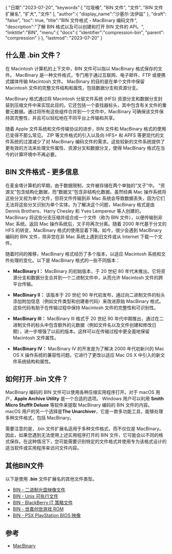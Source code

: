 {
"日期":"2023-07-20",
   "keywords":[
"垃圾桶",
"BIN 文件",
"文件",
"BIN 文件扩展名",
"扩大",
"文件"
],
   "author":{
"display_name":"沙基尔·法伊兹"
},
"draft": "false",
"toc": true,
"title":"BIN 文件格式 - MacBinary 编码文件",
   "description":"了解 BIN 格式以及可以创建和打开 BIN 文件的 API。",
"linktitle":"BIN",
   "menu":{
      "docs":{
         "identifier":"compression-bin",
"parent": "compression"
}
},
"lastmod": "2023-07-20"
}

## 什么是 .bin 文件？

在 Macintosh 计算机的上下文中，BIN 文件可以指以 MacBinary 格式保存的文件。 MacBinary 是一种文件格式，专门用于通过互联网、电子邮件、FTP 或便携式媒体传输 Macintosh 文件。 MacBinary 的目的是在单个文件中保留 Macintosh 文件的完整文件结构和属性，包括数据分支和资源分支。

MacBinary 格式通过将 Macintosh 分层文件系统 (HFS) 资源分支和数据分支封装到压缩文件中来实现此目的。它还包括一个查找器标头，其中包含有关文件的重要元数据。通过将所有这些组件合并到一个文件中，MacBinary 可确保该文件保持其完整性，并且可以轻松地在不同平台上传输和共享。

随着 Apple 文件系统和文件传输协议的进步，BIN 文件和 MacBinary 格式的使用已变得不那么常见。 ZIP 等文件格式的引入以及向 HFS+ 和 APFS 等更现代的文件系统的过渡减少了对 MacBinary 编码文件的需求。这些较新的文件系统提供了更有效的方法来处理文件属性、资源分叉和数据分叉，使得 MacBinary 格式在当今的计算环境中不再必要。

## BIN 文件格式 - 更多信息

在麦金塔计算机的早期，由于数据限制，文件被存储在两个单独的“叉子”中。 “资源叉”包含结构化数据，而“数据叉”包含非结构化数据。虽然经典 Mac 操作系统将这些分叉视为单个文件，但将文件传输到非 Mac 系统会导致数据丢失，因为它们无法将这些分叉识别为单个实体。为了解决这个问题，MacBinary 格式是由 Dennis Brothers、Harry Chesley 和 Yves Lempereur 等人创建的。 MacBinary 将这些分支压缩并组合成一个文件（称为 BIN 文件），以便传输到非 Mac 系统。返回 Mac 操作系统后，叉子将再次分离。随着 2000 年代基于分叉的 HFS 的转变，MacBinary 格式的使用显着下降。如今，很少会遇到 MacBinary 编码的 BIN 文件，除非您在非 Mac 系统上遇到旧文件或从 Internet 下载一个文件。

随着时间的推移，MacBinary 格式经历了多个版本，以适应 Macintosh 系统和文件处理的变化。以下是 MacBinary 格式的一些不同版本：

- **MacBinary I：** MacBinary 的初始版本，于 20 世纪 80 年代末推出。它将资源分支和数据分支合并到一个二进制文件中，从而允许 Macintosh 文件的跨平台传输。

- **MacBinary II：** 该版本于 20 世纪 90 年代初发布，通过向二进制文件的标头添加附加信息（例如文件类型和创建者代码）来改进原始 MacBinary 格式。这些代码有助于在传输过程中保持 Macintosh 文件的完整性和可识别性。

- **MacBinary III：** MacBinary III 格式于 20 世纪 90 年代中期推出，通过在二进制文件的标头中包含额外的元数据（例如文件名以及文件创建和修改日期），进一步增强了以前的版本。这样可以在传输过程中更全面地保留 Macintosh 文件属性。

- **MacBinary IV：** MacBinary IV 的开发是为了解决 2000 年代初新兴的 Mac OS X 操作系统的兼容性问题。它进行了更改以适应 Mac OS X 中引入的新文件系统结构和属性。

## 如何打开 .bin 文件？

MacBinary 编码的 BIN 文件可以使用各种压缩实用程序打开。对于 macOS 用户，**Apple Archive Utility** 是一个合适的选项。 Windows 用户可以利用 **Smith Micro StuffIt Deluxe** 等软件来提取 MacBinary 编码的 BIN 文件的内容。 macOS 用户的另一个选择是**The Unarchiver**，它是一款多功能工具，能够处理多种文件格式，包括 MacBinary。

需要注意的是，.bin 文件扩展名适用于多种文件格式，而不仅仅是 MacBinary。因此，如果您遇到无法使用上述实用程序打开的 BIN 文件，它可能会以不同的格式保存。在这种情况下，您可能需要识别特定的文件格式并使用专为该格式设计的适当软件或实用程序来访问文件内容。

## 其他BIN文件

以下是使用 **.bin** 文件扩展名的其他文件类型。

- [BIN - 二进制光盘映像文件](/zh/disc-and-media/bin/)
- [BIN - Unix 可执行文件](/zh/executable/bin/)
- [BIN - BlackBerry IT 策略文件](/zh/settings/bin/)
- [BIN - 世嘉创世游戏 ROM](/zh/game/bin/)
- [BIN - PSX PlayStation BIOS 映像](/zh/game/bin-pcsx/)

## 参考

* [MacBinary](https://en.wikipedia.org/wiki/MacBinary)

